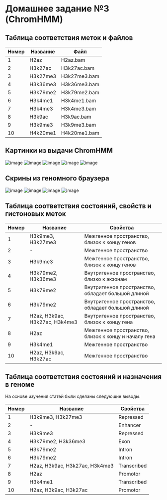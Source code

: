 # Домашнее задание №3 (ChromHMM)

## Таблица соответствия меток и файлов

|Номер|Название|Файл|
|---|---|---|
| 1 | H2az | H2az.bam |
| 2 | H3k27ac | H3k27ac.bam |
| 3 | H3k27me3 | H3k27me3.bam |
| 4 | H3k36me3 | H3k36me3.bam |
| 5 | H3k79me2 | H3k79me2.bam |
| 6 | H3k4me1 | H3k4me1.bam |
| 7 | H3k4me3 | H3k4me3.bam |
| 8 | H3k9ac | H3k9ac.bam |
| 9 | H3k9me3 | H3k9me3.bam |
| 10| H4k20me1 | H4k20me1.bam |

## Картинки из выдачи ChromHMM

![image](ChromHMM_output/emissions_10.png)
![image](ChromHMM_output/Hsmm_10_overlap.png)
![image](ChromHMM_output/Hsmm_10_RefSeqTES_neighborhood.png)
![image](ChromHMM_output/Hsmm_10_RefSeqTSS_neighborhood.png)
![image](ChromHMM_output/transitions_10.png)

## Скрины из геномного браузера
![image](Screens/Screenshot%20from%202022-03-29%2021-45-59.png)
![image](Screens/Screenshot%20from%202022-03-29%2021-50-33.png)
![image](Screens/Screenshot%20from%202022-03-29%2021-52-21.png)
![image](Screens/Screenshot%20from%202022-03-29%2022-03-00.png)

## Таблица соответствия состояний, свойств и гистоновых меток

|Номер|Название|Свойства|
|---|---|---|
| 1 | H3k9me3, H3k27me3 | Межгенное пространство, близок к концу генов|
| 2 | - |  Межгенное пространство|
| 3 | H3k9me3 |  Межгенное пространство, близок к концу генов|
| 4 | H3k79me2, H3k36me3 | Внутригенное пространство, близко к экзонам|
| 5 | H3k79me2 | Внутригенное пространство, обладает большой длиной|
| 6 | H3k79me2 | Внутригенное пространство, обладает большой длиной|
| 7 | H2az, H3k9ac, H3k27ac, H3k4me3 | Внутригенное пространство, близок к концу гена |
| 8 | H2az| Межгенное пространство, близок к концу и началу гена 
| 9 | H3k4me1 | Межгенное пространство |
| 10| H2az, H3k9ac, H3k27ac | Межгенное пространство |

## Таблица соответствия состояний и назначения в геноме

На основе изучения статей были сделаны следующие выводы:

|Номер|Название|Свойства|
|---|---|---|
| 1 | H3k9me3, H3k27me3 | Repressed |
| 2 | - | Enhancer |
| 3 | H3k9me3 | Repressed |
| 4 | H3k79me2, H3k36me3 | Exon |
| 5 | H3k79me2 | Intron |
| 6 | H3k79me2 | Intron |
| 7 | H2az, H3k9ac, H3k27ac, H3k4me3 | Transcribed |
| 8 | H2az| Promotor |
| 9 | H3k4me1 | Transcribed |
| 10| H2az, H3k9ac, H3k27ac | Promotor |